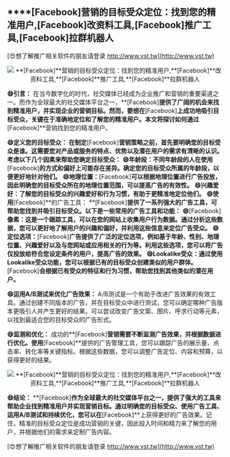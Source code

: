## ****[Facebook]**营销的目标受众定位：找到您的精准用户,**[Facebook]**改资料工具,**[Facebook]**推广工具,**[Facebook]**拉群机器人**

[😍想了解推广相关软件的朋友请登录 http://www.vst.tw](http://www.vst.tw)

 <center><img src="https://vst.tw/MP4/tuiguang/png/2.png" alt="**[Facebook]**营销的目标受众定位：找到您的精准用户,**[Facebook]**改资料工具,**[Facebook]**推广工具,**[Facebook]**拉群机器人"></center>

**😄引言：**
在当今数字化的时代，社交媒体已经成为企业推广和营销的重要渠道之一。而作为全球最大的社交媒体平台之一，**[Facebook]**提供了广阔的机会来找到精准用户，并实现企业的营销目标。然而，要想在**[Facebook]**上成功地吸引目标受众，关键在于准确地定位和了解您的精准用户。本文将探讨如何通过**[Facebook]**营销找到您的精准用户。

**😄定义您的目标受众： 在制定**[Facebook]**营销策略之前，首先要明确您的目标受众是谁。这需要您对产品或服务的特点、优势以及潜在用户的需求有清晰的认识。考虑以下几个因素来帮助您确定目标受众：**
**😄年龄段：不同年龄段的人在使用**[Facebook]**的方式和偏好上可能存在差异。确定您的目标受众所属的年龄段，以便更好地针对他们。**
**😄地理位置：**[Facebook]**可以根据地理位置进行广告投放，因此明确您的目标受众所在的地理位置范围，可以提高广告的有效性。**
**😄兴趣爱好：了解您的目标受众的兴趣爱好和行为习惯，有助于更精准地定位他们。**
**😄使用**[Facebook]**的广告工具： **[Facebook]**提供了一系列强大的广告工具，可帮助您找到并吸引目标受众。以下是一些常用的广告工具和功能：**
**😄**[Facebook]**像素：这是一个跟踪工具，可以在您的网站上收集用户行为数据。通过分析这些数据，您可以更好地了解用户的兴趣和偏好，并利用这些信息来定位广告受众。**
**😄定位选项：**[Facebook]**广告提供了广泛的定位选项，例如基于年龄、性别、地理位置、兴趣爱好以及与您网站或应用相关的行为等。利用这些选项，您可以将广告仅投放给符合您设定条件的用户，提高广告的效果。**
**😄Lookalike受众：通过使用Lookalike受众功能，您可以根据已有的目标受众创建类似的用户群体。**[Facebook]**会根据已有受众的特征和行为习惯，帮助您找到其他类似的潜在用户。**

**😄运用A/B测试来优化广告效果：**
A/B测试是一个有助于改进广告效果的有效工具。通过创建不同版本的广告，并在目标受众中进行测试，您可以确定哪种广告版本更吸引人并产生更好的结果。可以尝试改变广告文案、图片、呼求行动等元素，以找到最适合您的目标受众的广告形式。

**😄监测和优化：**
成功的**[Facebook]**营销需要不断监测广告效果，并根据数据进行优化。使用**[Facebook]**提供的广告管理工具，您可以跟踪广告的展示量、点击率、转化率等关键指标。根据这些数据，您可以调整广告定位、内容和预算，以获得更好的结果。

 <center><img src="https://vst.tw/MP4/tuiguang/png/1.png" alt="**[Facebook]**营销的目标受众定位：找到您的精准用户,**[Facebook]**改资料工具,**[Facebook]**推广工具,**[Facebook]**拉群机器人"></center>

**😄结论：**
**[Facebook]**作为全球最大的社交媒体平台之一，提供了强大的工具来帮助企业找到精准用户并实现营销目标。通过明确您的目标受众、使用广告工具、运用A/B测试和持续优化，您可以在**[Facebook]**上获得更好的广告效果。记住，精准的目标受众定位是成功营销的关键，因此投入时间和精力来了解您的用户，并根据他们的需求来定制广告内容。

[😍想了解推广相关软件的朋友请登录 http://www.vst.tw](http://www.vst.tw)



